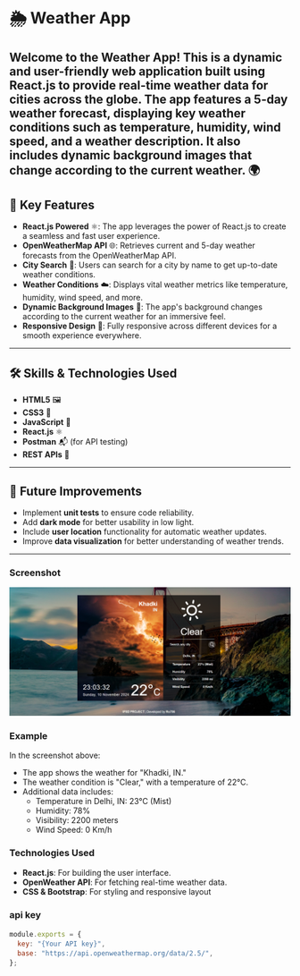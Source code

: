 # 🌦️ Weather App

## Welcome to the **Weather App**! This is a dynamic and user-friendly web application built using **React.js** to provide real-time weather data for cities across the globe. The app features a 5-day weather forecast, displaying key weather conditions such as temperature, humidity, wind speed, and a weather description. It also includes dynamic background images that change according to the current weather. 🌍

## 🌟 Key Features

- **React.js Powered** ⚛️: The app leverages the power of React.js to create a seamless and fast user experience.
- **OpenWeatherMap API** 🌐: Retrieves current and 5-day weather forecasts from the OpenWeatherMap API.
- **City Search** 🔎: Users can search for a city by name to get up-to-date weather conditions.
- **Weather Conditions** ☁️: Displays vital weather metrics like temperature, humidity, wind speed, and more.
- **Dynamic Background Images** 🌄: The app's background changes according to the current weather for an immersive feel.
- **Responsive Design** 📱: Fully responsive across different devices for a smooth experience everywhere.

---

## 🛠️ Skills & Technologies Used

- **HTML5** 🖼️
- **CSS3** 🎨
- **JavaScript** 📝
- **React.js** ⚛️
- **Postman** 📬 (for API testing)
- **REST APIs** 🔌

---

## 🚀 Future Improvements

- Implement **unit tests** to ensure code reliability.
- Add **dark mode** for better usability in low light.
- Include **user location** functionality for automatic weather updates.
- Improve **data visualization** for better understanding of weather trends.

---


### Screenshot
![WeatherApp Screenshot](./Screenshot.png)

### Example
In the screenshot above:
- The app shows the weather for "Khadki, IN."
- The weather condition is "Clear," with a temperature of 22°C.
- Additional data includes:
  - Temperature in Delhi, IN: 23°C (Mist)
  - Humidity: 78%
  - Visibility: 2200 meters
  - Wind Speed: 0 Km/h

### Technologies Used
- **React.js**: For building the user interface.
- **OpenWeather API**: For fetching real-time weather data.
- **CSS & Bootstrap**: For styling and responsive layout

### api key
```js
module.exports = {
  key: "{Your API key}",
  base: "https://api.openweathermap.org/data/2.5/",
};
```

